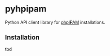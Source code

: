 # pyhpipam

Python API client library for [phpIPAM](https://phpipam.net/) installations.

## Installation

tbd
